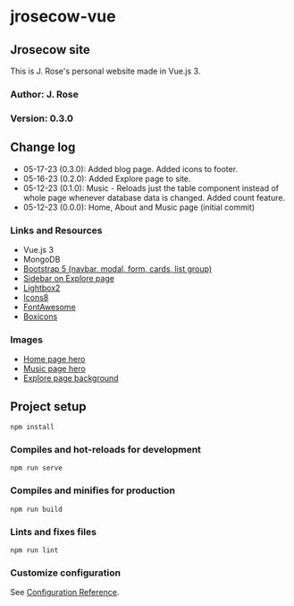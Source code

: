 # jrosecow-vue

## Jrosecow site

This is J. Rose's personal website made in Vue.js 3.

### Author: J. Rose

### Version: 0.3.0

## Change log

- 05-17-23 (0.3.0): Added blog page. Added icons to footer.
- 05-16-23 (0.2.0): Added Explore page to site.
- 05-12-23 (0.1.0): Music - Reloads just the table component instead of whole page whenever
database data is changed. Added count feature.
- 05-12-23 (0.0.0): Home, About and Music page (initial commit)

### Links and Resources

- Vue.js 3
- MongoDB
- [Bootstrap 5 (navbar, modal, form, cards, list group)](https://getbootstrap.com/)
- [Sidebar on Explore page](https://bbbootstrap.com/snippets/bootstrap-5-sidebar-menu-toggle-button-34132202#)
- [Lightbox2](https://lokeshdhakar.com/projects/lightbox2/)
- [Icons8](https://icons8.com)
- [FontAwesome](https://fontawesome.com/)
- [Boxicons](https://boxicons.com/)
<!-- - [Bootstrap navbar](https://getbootstrap.com/docs/5.2/components/navbar/) -->
<!-- * [scrollToTop code](https://stackoverflow.com/questions/50449123/vue-js-scroll-to-top-of-page-for-same-route)
* [calculateAge code](https://smokeyfro.com/tutorials/calculate-your-age-with-vue) -->
<!-- * [Lax.js code from alexfox.dev](https://alexfox.dev/laxxx/) -->

### Images

- [Home page hero](https://unsplash.com/photos/OOE4xAnBhKo)
- [Music page hero](https://unsplash.com/photos/YrtFlrLo2DQ)
- [Explore page background](https://unsplash.com/photos/wuc-KEIBrdE)

## Project setup

```
npm install
```

### Compiles and hot-reloads for development

```
npm run serve
```

### Compiles and minifies for production

```
npm run build
```

### Lints and fixes files

```
npm run lint
```

### Customize configuration

See [Configuration Reference](https://cli.vuejs.org/config/).
